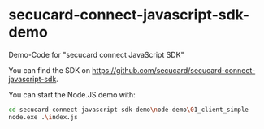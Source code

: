 # secucard-connect-javascript-sdk-demo
Demo-Code for "secucard connect JavaScript SDK"

You can find the SDK on <https://github.com/secucard/secucard-connect-javascript-sdk>.

You can start the Node.JS demo with:

```bash
cd secucard-connect-javascript-sdk-demo\node-demo\01_client_simple
node.exe .\index.js
```